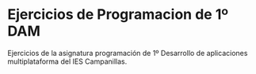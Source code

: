 # Ejercicios de Programacion de 1º DAM

Ejercicios de la asignatura programación de 1º Desarrollo de aplicaciones
 multiplataforma del IES Campanillas.
